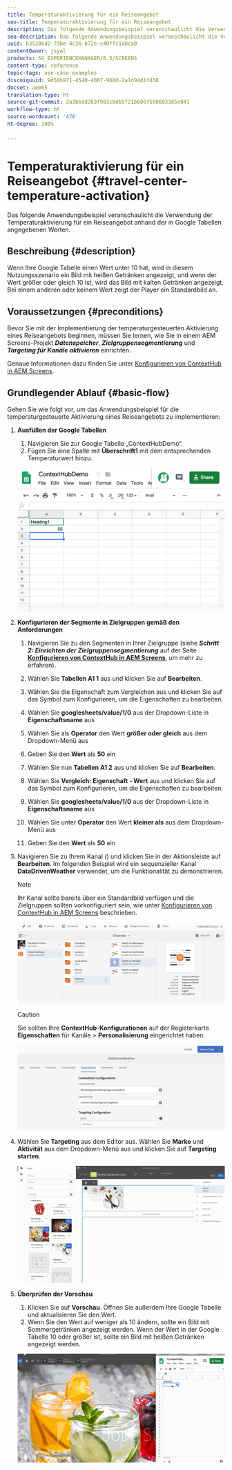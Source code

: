 ```yaml
---
title: Temperaturaktivierung für ein Reiseangebot
seo-title: Temperaturaktivierung für ein Reiseangebot
description: Das folgende Anwendungsbeispiel veranschaulicht die Verwendung der Temperaturaktivierung für ein Reiseangebot anhand der in Google Tabellen angegebenen Werten.
seo-description: Das folgende Anwendungsbeispiel veranschaulicht die Verwendung der Temperaturaktivierung für ein Reiseangebot anhand der in Google Tabellen angegebenen Werten.
uuid: b35286d2-79be-4c36-b72e-c40ffc1a0ca0
contentOwner: jsyal
products: SG_EXPERIENCEMANAGER/6.5/SCREENS
content-type: reference
topic-tags: use-case-examples
discoiquuid: 9d58b971-4540-4007-968d-2a1d94d1fd38
docset: aem65
translation-type: ht
source-git-commit: 2a3bbdd283f983cbdb5f21b606f508603385e041
workflow-type: ht
source-wordcount: '476'
ht-degree: 100%

---
```



# Temperaturaktivierung für ein Reiseangebot {#travel-center-temperature-activation}

Das folgende Anwendungsbeispiel veranschaulicht die Verwendung der Temperaturaktivierung für ein Reiseangebot anhand der in Google Tabellen angegebenen Werten.

## Beschreibung {#description}

Wenn Ihre Google Tabelle einen Wert unter 10 hat, wird in diesem Nutzungsszenario ein Bild mit heißen Getränken angezeigt, und wenn der Wert größer oder gleich 10 ist, wird das Bild mit kalten Getränken angezeigt. Bei einem anderen oder keinem Wert zeigt der Player ein Standardbild an.

## Voraussetzungen {#preconditions}

Bevor Sie mit der Implementierung der temperaturgesteuerten Aktivierung eines Reiseangebots beginnen, müssen Sie lernen, wie Sie in einem AEM Screens-Projekt ***Datenspeicher***, ***Zielgruppensegmentierung*** und ***Targeting für Kanäle aktivieren*** einrichten.

Genaue Informationen dazu finden Sie unter [Konfigurieren von ContextHub in AEM Screens](configuring-context-hub.md).

## Grundlegender Ablauf {#basic-flow}

Gehen Sie wie folgt vor, um das Anwendungsbeispiel für die temperaturgesteuerte Aktivierung eines Reiseangebots zu implementieren:

1. **Ausfüllen der Google Tabellen**

   1. Navigieren Sie zur Google Tabelle „ContextHubDemo“.
   1. Fügen Sie eine Spalte mit **Überschrift1** mit dem entsprechenden Temperaturwert hinzu.

   ![screen_shot_2019-05-08at112911am](assets/screen_shot_2019-05-08at112911am.png)

1. **Konfigurieren der Segmente in Zielgruppen gemäß den Anforderungen**

   1. Navigieren Sie zu den Segmenten in Ihrer Zielgruppe (siehe ***Schritt 2: Einrichten der Zielgruppensegmentierung*** auf der Seite **[Konfigurieren von ContextHub in AEM Screens](configuring-context-hub.md)**, um mehr zu erfahren).

   1. Wählen Sie **Tabellen A1 1** aus und klicken Sie auf **Bearbeiten**.

   1. Wählen Sie die Eigenschaft zum Vergleichen aus und klicken Sie auf das Symbol zum Konfigurieren, um die Eigenschaften zu bearbeiten.
   1. Wählen Sie **googlesheets/value/1/0** aus der Dropdown-Liste in **Eigenschaftsname** aus

   1. Wählen Sie als **Operator** den Wert **größer oder gleich** aus dem Dropdown-Menü aus

   1. Geben Sie den **Wert** als **50** ein

   1. Wählen Sie nun **Tabellen A1 2** aus und klicken Sie auf **Bearbeiten**.

   1. Wählen Sie **Vergleich: Eigenschaft - Wert** aus und klicken Sie auf das Symbol zum Konfigurieren, um die Eigenschaften zu bearbeiten.
   1. Wählen Sie **googlesheets/value/1/0** aus der Dropdown-Liste in **Eigenschaftsname** aus

   1. Wählen Sie unter **Operator** den Wert **kleiner als** aus dem Dropdown-Menü aus

   1. Geben Sie den **Wert** als **50** ein

1. Navigieren Sie zu Ihrem Kanal () und klicken Sie in der Aktionsleiste auf **Bearbeiten**. Im folgenden Beispiel wird ein sequenzieller Kanal **DataDrivenWeather** verwendet, um die Funktionalität zu demonstrieren.

   >[!NOTE]
   >
   >Ihr Kanal sollte bereits über ein Standardbild verfügen und die Zielgruppen sollten vorkonfiguriert sein, wie unter [Konfigurieren von ContextHub in AEM Screens](configuring-context-hub.md) beschrieben.

   ![screen_shot_2019-05-08at113022am](assets/screen_shot_2019-05-08at113022am.png)

   >[!CAUTION]
   >
   >Sie sollten Ihre **ContextHub**-**Konfigurationen** auf der Registerkarte **Eigenschaften** für Kanäle > **Personalisierung** eingerichtet haben.

   ![screen_shot_2019-05-08at114106am](assets/screen_shot_2019-05-08at114106am.png)

1. Wählen Sie **Targeting** aus dem Editor aus. Wählen Sie **Marke** und **Aktivität** aus dem Dropdown-Menü aus und klicken Sie auf **Targeting starten**.

   ![new_activity3](assets/new_activity3.gif)

1. **Überprüfen der Vorschau**

   1. Klicken Sie auf **Vorschau**. Öffnen Sie außerdem Ihre Google Tabelle und aktualisieren Sie den Wert.
   1. Wenn Sie den Wert auf weniger als 10 ändern, sollte ein Bild mit Sommergetränken angezeigt werden. Wenn der Wert in der Google Tabelle 10 oder größer ist, sollte ein Bild mit heißen Getränken angezeigt werden.

   ![result3](assets/result3.gif)

